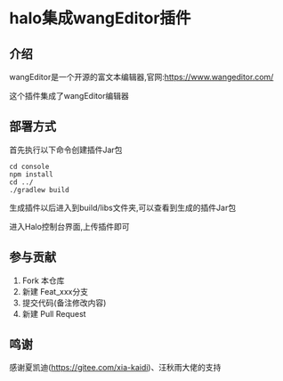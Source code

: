 # halo集成wangEditor插件

## 介绍

wangEditor是一个开源的富文本编辑器,官网:https://www.wangeditor.com/

这个插件集成了wangEditor编辑器

## 部署方式

首先执行以下命令创建插件Jar包

```shell
cd console
npm install
cd ../
./gradlew build
```

生成插件以后进入到build/libs文件夹,可以查看到生成的插件Jar包

进入Halo控制台界面,上传插件即可

## 参与贡献

1. Fork 本仓库
2. 新建 Feat_xxx分支
3. 提交代码(备注修改内容)
4. 新建 Pull Request

## 鸣谢

感谢夏凯迪(https://gitee.com/xia-kaidi)、汪秋雨大佬的支持